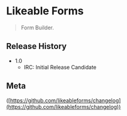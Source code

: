 # Likeable Forms
> Form Builder.


## Release History

* 1.0
    * IRC: Initial Release Candidate


## Meta


([https://github.com/likeableforms/changelog](https://github.com/likeableforms/changelog))
